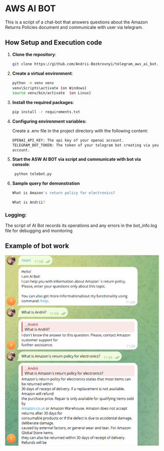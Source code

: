 # AWS AI BOT
This is a script of a chat-bot that answers questions about the Amazon Returns Policies document and communicate with user via telegram.

## How Setup and Execution code

1. **Clone the repository**:
    ```sh
    git clone https://github.com/Andrii-Bezkrovnyi/telegram_aws_ai_bot.git
    ```

2. **Create a virtual environment**:
    ```sh
    python -m venv venv
    venv\Scripts\activate (on Windows) 
    source venv/bin/activate  (on Linux)
    ```

3. **Install the required packages**:
    ```sh
    pip install -r requirements.txt
    ```

4. **Configuring environment variables:**

   Create a .env file in the project directory with the following content:

    ```
   OPENAI_API_KEY: The api key of your openai account.
   TELEGRAM_BOT_TOKEN: The token of your telegram bot creating via you account.
    ```

5. **Start the ASW AI BOT via script and communicate with bot via console**:
    
   ```sh
    python telebot.py
    ```   
   
6. **Sample query for demonstration**

   ```sh
   What is Amazon's return policy for electronics?
   ```

   ```sh
   What is Andrii?
   ```


### Logging:
    
The script of AI Bot records its operations and any errors in the bot_info.log file for debugging and monitoring

## Example of bot work
![Demo](demo.png)